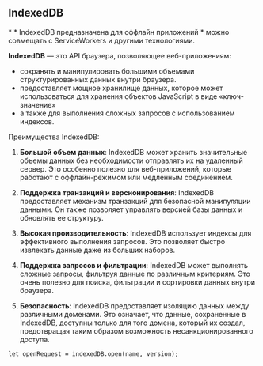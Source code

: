 <h2>IndexedDB</h2>  
 * 
 * IndexedDB предназначена для оффлайн приложений
 * можно совмещать с ServiceWorkers и другими технологиями.

**IndexedDB** — это API браузера, позволяющее веб-приложениям:  
  
 - сохранять и манипулировать большими объемами структурированных данных внутри браузера.
 - предоставляет мощное хранилище данных, которое может использоваться для хранения объектов JavaScript в виде «ключ-значение»
 - а также для выполнения сложных запросов с использованием индексов.
  
Преимущества IndexedDB:

1. **Большой объем данных**: IndexedDB может хранить значительные объемы данных без необходимости отправлять их на удаленный сервер. Это особенно полезно для веб-приложений, которые работают с оффлайн-режимом или медленным соединением.

2. **Поддержка транзакций и версионирования**: IndexedDB предоставляет механизм транзакций для безопасной манипуляции данными. Он также позволяет управлять версией базы данных и обновлять ее структуру.

3. **Высокая производительность**: IndexedDB использует индексы для эффективного выполнения запросов. Это позволяет быстро извлекать данные даже из больших наборов.

4. **Поддержка запросов и фильтрации**: IndexedDB может выполнять сложные запросы, фильтруя данные по различным критериям. Это очень полезно для поиска, фильтрации и сортировки данных внутри браузера.  

5. **Безопасность**: IndexedDB предоставляет изоляцию данных между различными доменами. Это означает, что данные, сохраненные в IndexedDB, доступны только для того домена, который их создал, предотвращая таким образом возможность несанкционированного доступа.
  
```let openRequest = indexedDB.open(name, version);```  

  
 
